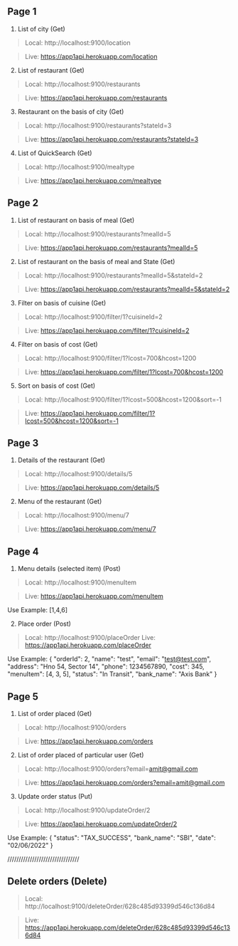 ## Page 1
1) List of city (Get)
> Local: http://localhost:9100/location

> Live:  https://app1api.herokuapp.com/location

2) List of restaurant (Get)
> Local: http://localhost:9100/restaurants

> Live:  https://app1api.herokuapp.com/restaurants

3) Restaurant on the basis of city  (Get)
> Local: http://localhost:9100/restaurants?stateId=3

> Live:  https://app1api.herokuapp.com/restaurants?stateId=3

4) List of QuickSearch (Get)
> Local: http://localhost:9100/mealtype

> Live:  https://app1api.herokuapp.com/mealtype

## Page 2
1)  List of restaurant on basis of meal (Get)
> Local: http://localhost:9100/restaurants?mealId=5

> Live:  https://app1api.herokuapp.com/restaurants?mealId=5

2) List of restaurant on the basis of meal and State (Get)
> Local: http://localhost:9100/restaurants?mealId=5&stateId=2

> Live:  https://app1api.herokuapp.com/restaurants?mealId=5&stateId=2

3) Filter on basis of cuisine (Get)
> Local: http://localhost:9100/filter/1?cuisineId=2

> Live:  https://app1api.herokuapp.com/filter/1?cuisineId=2

4) Filter on basis of cost (Get)
> Local: http://localhost:9100/filter/1?lcost=700&hcost=1200

> Live:  https://app1api.herokuapp.com/filter/1?lcost=700&hcost=1200

5) Sort on basis of cost (Get)
> Local: http://localhost:9100/filter/1?lcost=500&hcost=1200&sort=-1

> Live:  https://app1api.herokuapp.com/filter/1?lcost=500&hcost=1200&sort=-1


## Page 3
1) Details of the restaurant (Get)
> Local: http://localhost:9100/details/5

> Live:  https://app1api.herokuapp.com/details/5


2) Menu of the restaurant (Get)
> Local: http://localhost:9100/menu/7

> Live:  https://app1api.herokuapp.com/menu/7


## Page 4
1) Menu details (selected item)      (Post)
> Local: http://localhost:9100/menuItem

> Live:  https://app1api.herokuapp.com/menuItem

Use Example: [1,4,6]


2) Place order (Post)
> Local: http://localhost:9100/placeOrder
> Live:  https://app1api.herokuapp.com/placeOrder

Use Example: 
{
        "orderId": 2,
        "name": "test",
        "email": "test@test.com",
        "address": "Hno 54, Sector 14",
        "phone": 1234567890,
        "cost": 345,
        "menuItem": [4, 3, 5],
        "status": "In Transit",
        "bank_name": "Axis Bank"
}


## Page 5
1) List of order placed                          (Get) 
> Local: http://localhost:9100/orders

> Live: https://app1api.herokuapp.com/orders


2) List of order placed of particular user       (Get)
> Local: http://localhost:9100/orders?email=amit@gmail.com

> Live:  https://app1api.herokuapp.com/orders?email=amit@gmail.com


3) Update order status                           (Put)
> Local: http://localhost:9100/updateOrder/2

> Live:  https://app1api.herokuapp.com/updateOrder/2

Use Example:
{
    "status": "TAX_SUCCESS",
    "bank_name": "SBI",
    "date": "02/06/2022"
}


////////////////////////////////
## Delete orders                                 (Delete)
> Local: http://localhost:9100/deleteOrder/628c485d93399d546c136d84

> Live:  https://app1api.herokuapp.com/deleteOrder/628c485d93399d546c136d84

